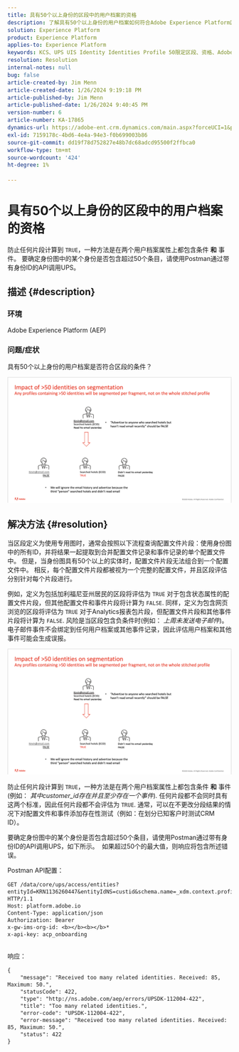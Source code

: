 ```yaml
---
title: 具有50个以上身份的区段中的用户档案的资格
description: 了解具有50个以上身份的用户档案如何符合Adobe Experience Platform区段的条件。
solution: Experience Platform
product: Experience Platform
applies-to: Experience Platform
keywords: KCS、UPS UIS Identity Identities Profile 50限定区段、资格、Adobe Experience Platform、AEP、操作方法
resolution: Resolution
internal-notes: null
bug: false
article-created-by: Jim Menn
article-created-date: 1/26/2024 9:19:18 PM
article-published-by: Jim Menn
article-published-date: 1/26/2024 9:40:45 PM
version-number: 6
article-number: KA-17865
dynamics-url: https://adobe-ent.crm.dynamics.com/main.aspx?forceUCI=1&pagetype=entityrecord&etn=knowledgearticle&id=697b5c8d-90bc-ee11-a569-6045bd006268
exl-id: 7159178c-4bd6-4e4a-94e3-f0b699003b86
source-git-commit: dd19f78d752827e48b7dc68adcd95500f2ffbca0
workflow-type: tm+mt
source-wordcount: '424'
ht-degree: 1%

---
```


# 具有50个以上身份的区段中的用户档案的资格


防止任何片段计算到 `TRUE`，一种方法是在两个用户档案属性上都包含条件 <b>和</b> 事件。 要确定身份图中的某个身份是否包含超过50个条目，请使用Postman通过带有身份ID的API调用UPS。

## 描述 {#description}


### <b>环境</b>

Adobe Experience Platform (AEP)



### <b>问题/症状</b>

具有50个以上身份的用户档案是否符合区段的条件？



![](assets/___6a7b5c8d-90bc-ee11-a569-6045bd006268___.png)






## 解决方法 {#resolution}


当区段定义为使用专用图时，通常会按照以下流程查询配置文件片段：使用身份图中的所有ID，并将结果一起提取到合并配置文件记录和事件记录的单个配置文件中。 但是，当身份图具有50个以上的实体时，配置文件片段无法组合到一个配置文件中。 相反，每个配置文件片段都被视为一个完整的配置文件，并且区段评估分别针对每个片段进行。

例如，定义为包括加利福尼亚州居民的区段将评估为 `TRUE` 对于包含状态属性的配置文件片段，但其他配置文件和事件片段将计算为 `FALSE`. 同样，定义为包含网页浏览的区段将评估为 `TRUE` 对于Analytics报表包片段，但配置文件片段和其他事件片段将计算为 `FALSE`. 风险是当区段包含负条件时(例如： *上周未发送电子邮件*)。 电子邮件事件不会绑定到任何用户档案或其他事件记录，因此评估用户档案和其他事件可能会生成误报。

![](assets/6d02b7b2-cf7f-ec11-8d21-0022480aa950.png)

防止任何片段计算到 `TRUE`，一种方法是在两个用户档案属性上都包含条件 <b>和</b> 事件(例如： *其中customer_id存在并且至少存在一个事件*)*.* 任何片段都不会同时具有这两个标准，因此任何片段都不会评估为 `TRUE`. 通常，可以在不更改分段结果的情况下对配置文件和事件添加存在性测试（例如：在划分已知客户时测试CRM ID）。

要确定身份图中的某个身份是否包含超过50个条目，请使用Postman通过带有身份ID的API调用UPS，如下所示。  如果超过50个的最大值，则响应将包含所述错误。

Postman API配置：


```
GET /data/core/ups/access/entities?entityId=KRN1136260447&entityIdNS=custid&schema.name=_xdm.context.profile HTTP/1.1
Host: platform.adobe.io
Content-Type: application/json
Authorization: Bearer 
x-gw-ims-org-id: <b></b><b></b>*
x-api-key: acp_onboarding
```

<br>响应：<br>

```
{
    "message": "Received too many related identities. Received: 85, Maximum: 50.",
    "statusCode": 422,
    "type": "http://ns.adobe.com/aep/errors/UPSDK-112004-422",
    "title": "Too many related identities.",
    "error-code": "UPSDK-112004-422",
    "error-message": "Received too many related identities. Received: 85, Maximum: 50.",
    "status": 422
}
```
